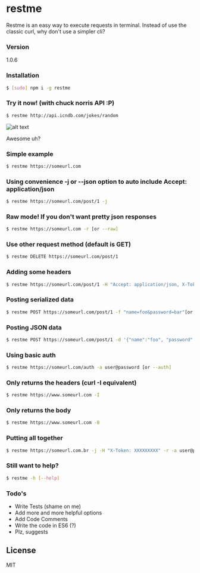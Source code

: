 # restme

Restme is an easy way to execute requests in terminal. Instead of use the classic curl, why don't use a simpler cli?

### Version
1.0.6
### Installation
```sh
$ [sudo] npm i -g restme
```
### Try it now! (with chuck norris API :P)
```sh
$ restme http://api.icndb.com/jokes/random
```
![alt text](http://i.imgur.com/iixeafA.png "restme output")

Awesome uh?
### Simple example
```sh
$ restme https://someurl.com
```
### Using convenience -j or --json option to auto include Accept: application/json
```sh
$ restme https://someurl.com/post/1 -j
```
### Raw mode! If you don't want pretty json responses
```sh
$ restme https://someurl.com -r [or --raw]
```
### Use other request method (default is GET)
```sh
$ restme DELETE https://someurl.com/post/1
```
### Adding some headers
```sh
$ restme https://someurl.com/post/1 -H "Accept: application/json, X-Token: XXXXXXXXXX" [or --header]
```
### Posting serialized data
```sh
$ restme POST https://someurl.com/post/1 -f "name=foo&password=bar"[or --form]
```
### Posting JSON data
```sh
$ restme POST https://someurl.com/post/1 -d '{"name":"foo", "password": "bar" }'[or --data]
```
### Using basic auth
```sh
$ restme https://someurl.com/auth -a user@password [or --auth]
```
### Only returns the headers (curl -I equivalent)
```sh
$ restme https://www.someurl.com -I
```
### Only returns the body
```sh
$ restme https://www.someurl.com -B
```
### Putting all together
```sh
$ restme https://someurl.com.br -j -H "X-Token: XXXXXXXXX" -r -a user@password
```
### Still want to help?
```sh
$ restme -h [--help]
```
### Todo's
 - Write Tests (shame on me)
 - Add more and more helpful options
 - Add Code Comments
 - Write the code in ES6 (?)
 - Plz, suggests

License
----
MIT
